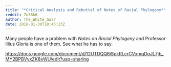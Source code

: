 ```yaml
---
title: "*Critical Analysis and Rebuttal of Notes of Racial Phylogeny*"
reddit: 7u38k6
author: The_White_Guar
date: 2018-01-30T18:45:23Z
---
```


Many people have a problem with *Notes on Racial Phylogeny* and Professor Illius Gloria is one of them. See what he has to say.

https://docs.google.com/document/d/12UTDQQ6iSpkRLcrCVxmqDoJL7jb_MY2BPBVvxZK8xWU/edit?usp=sharing
